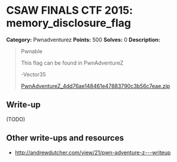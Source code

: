 # CSAW FINALS CTF 2015: memory_disclosure_flag

**Category:** Pwnadventurez
**Points:** 500
**Solves:** 0
**Description:**

> Pwnable
> 
> This flag can be found in PwnAdventureZ
> 
> -Vector35
> 
> [PwnAdventureZ_4dd76ae148461e47883790c3b56c7eae.zip](../PwnAdventureZ_4dd76ae148461e47883790c3b56c7eae.zip)


## Write-up

(TODO)

## Other write-ups and resources

* <http://andrewdutcher.com/view/21/pwn-adventure-z---writeup>

